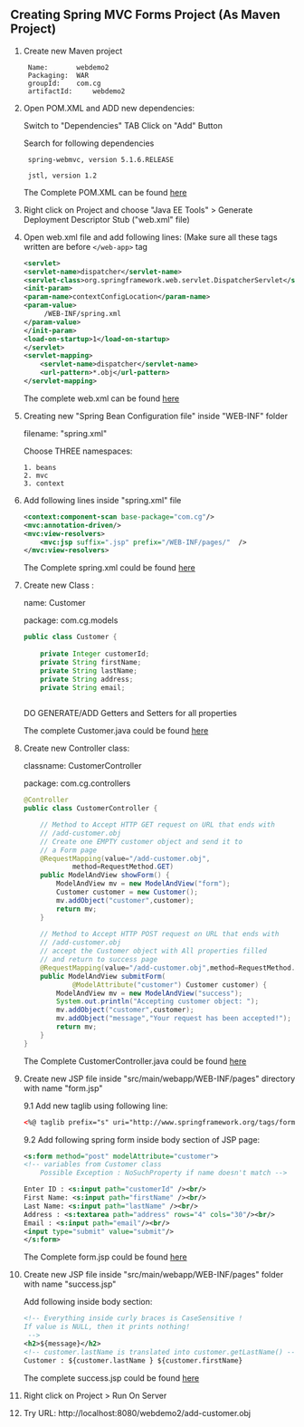 ## Creating Spring MVC Forms Project (As Maven Project)


1. Create new Maven project 
   
		Name: 		webdemo2
		Packaging: 	WAR
		groupId: 	com.cg
		artifactId: 	webdemo2


2. Open POM.XML and ADD new dependencies:

	Switch to "Dependencies" TAB
	Click on "Add" Button
	
	Search for following dependencies
		
		spring-webmvc, version 5.1.6.RELEASE
		
		jstl, version 1.2

    The Complete POM.XML can be found [here](form-without-validation/pom.xml)
3. Right click on Project and choose "Java EE Tools" > Generate Deployment Descriptor Stub ("web.xml" file)

4. Open web.xml file and add following lines:
		(Make sure all these tags written are before ```</web-app>``` tag

	```xml
  	<servlet>
  	<servlet-name>dispatcher</servlet-name>
  	<servlet-class>org.springframework.web.servlet.DispatcherServlet</servlet-class>
	<init-param>
   	<param-name>contextConfigLocation</param-name>
   	<param-value>
         /WEB-INF/spring.xml
   	</param-value>
	</init-param>
	<load-on-startup>1</load-on-startup>
   	</servlet>
	<servlet-mapping>
  		<servlet-name>dispatcher</servlet-name>
  		<url-pattern>*.obj</url-pattern>
    </servlet-mapping>
	```
    The complete web.xml can be found [here](form-without-validation/src/main/webapp/WEB-INF/web.xml)

5.	Creating new "Spring Bean Configuration file" inside "WEB-INF" folder
	
	filename: "spring.xml"
	
	Choose THREE namespaces: 
	
		1. beans
		2. mvc
		3. context

6.	Add following lines inside "spring.xml" file
		
	```xml
	<context:component-scan base-package="com.cg"/>
	<mvc:annotation-driven/>
	<mvc:view-resolvers>
		<mvc:jsp suffix=".jsp" prefix="/WEB-INF/pages/"  />
	</mvc:view-resolvers>
	```

    The Complete spring.xml could be found [here](form-without-validation/src/main/webapp/WEB-INF/spring.xml)
7.	Create new Class :
		
	name: 		Customer
	
	package:	com.cg.models

	```java
    public class Customer {
        
        private Integer customerId; 
        private String firstName;
        private String lastName;
        private String address;
        private String email;
     
    ```
    DO GENERATE/ADD Getters and Setters for all properties

    The complete Customer.java could be found [here](form-without-validation/src/main/java/com/cg/models/Customer.java) 

8.  Create new Controller class:

    classname:  CustomerController

    package:    com.cg.controllers

    ```java
    @Controller
    public class CustomerController {

        // Method to Accept HTTP GET request on URL that ends with
        // /add-customer.obj
        // Create one EMPTY customer object and send it to
        // a Form page
        @RequestMapping(value="/add-customer.obj",
                method=RequestMethod.GET)
        public ModelAndView showForm() {
            ModelAndView mv = new ModelAndView("form");
            Customer customer = new Customer();
            mv.addObject("customer",customer);
            return mv;
        }
        
        // Method to Accept HTTP POST request on URL that ends with
        // /add-customer.obj
        // accept the Customer object with All properties filled
        // and return to success page
        @RequestMapping(value="/add-customer.obj",method=RequestMethod.POST)
        public ModelAndView submitForm(
                @ModelAttribute("customer") Customer customer) {
            ModelAndView mv = new ModelAndView("success");
            System.out.println("Accepting customer object: ");
            mv.addObject("customer",customer);
            mv.addObject("message","Your request has been accepted!");
            return mv;
        }   
    }
    ```

    The Complete CustomerController.java could be found [here](form-without-validation/src/main/java/com/cg/controllers/CustomerController.java)

9.  Create new JSP file inside "src/main/webapp/WEB-INF/pages" directory with name "form.jsp"

    9.1 Add new taglib using following line:
        
    ```xml
    <%@ taglib prefix="s" uri="http://www.springframework.org/tags/form" %>
     ```
        
    9.2 Add following spring form inside body section of JSP page:
    
    ```xml
    <s:form method="post" modelAttribute="customer">
	<!-- variables from Customer class
		Possible Exception : NoSuchProperty if name doesn't match -->
    
	Enter ID : <s:input path="customerId" /><br/>
	First Name: <s:input path="firstName" /><br/>
	Last Name: <s:input path="lastName" /><br/>
	Address : <s:textarea path="address" rows="4" cols="30"/><br/>
	Email : <s:input path="email"/><br/>
	<input type="submit" value="submit"/> 
    </s:form>
    ```

    The Complete form.jsp could be found [here](form-without-validation/src/main/webapp/WEB-INF/pages/form.jsp)

10. Create new JSP file inside "src/main/webapp/WEB-INF/pages" folder with name "success.jsp"
    
    Add following inside body section:
    
    ```xml
    <!-- Everything inside curly braces is CaseSensitive !
	If value is NULL, then it prints nothing!
	 -->
    <h2>${message}</h2>
	<!-- customer.lastName is translated into customer.getLastName() -->
    Customer : ${customer.lastName } ${customer.firstName}
    ```

    The complete success.jsp could be found [here](form-without-validation/src/main/webapp/WEB-INF/pages/success.jsp)

11.	Right click on Project > Run On Server 

12.	Try URL:
	http://localhost:8080/webdemo2/add-customer.obj

